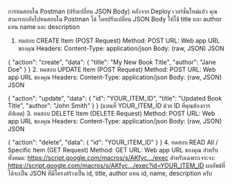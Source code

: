 การทดสอบใน Postman (ปรับเปลี่ยน JSON Body)
หลังจาก Deploy เวอร์ชั่นใหม่แล้ว คุณสามารถกลับไปทดสอบใน Postman ได้ โดยปรับเปลี่ยน JSON Body ให้ใช้ title และ author แทน name และ description

1. ทดสอบ CREATE Item (POST Request)
Method: POST
URL: Web app URL ของคุณ
Headers: Content-Type: application/json
Body: (raw, JSON)
JSON

{
    "action": "create",
    "data": {
        "title": "My New Book Title",
        "author": "Jane Doe"
    }
}
2. ทดสอบ UPDATE Item (POST Request)
Method: POST
URL: Web app URL ของคุณ
Headers: Content-Type: application/json
Body: (raw, JSON)
JSON

{
    "action": "update",
    "data": {
        "id": "YOUR_ITEM_ID",
        "title": "Updated Book Title",
        "author": "John Smith"
    }
}
(แทนที่ YOUR_ITEM_ID ด้วย ID ที่คุณต้องการอัปเดต)
3. ทดสอบ DELETE Item (DELETE Request)
Method: POST
URL: Web app URL ของคุณ
Headers: Content-Type: application/json
Body: (raw, JSON)
JSON

{
    "action": "delete",
    "data": {
        "id": "YOUR_ITEM_ID"
    }
}
4. ทดสอบ READ All / Specific Item (GET Request)
Method: GET
URL: Web app URL ของคุณ
สำหรับทั้งหมด: https://script.google.com/macros/s/AKfyc.../exec
สำหรับเฉพาะเจาะจง: https://script.google.com/macros/s/AKfyc.../exec?id=YOUR_ITEM_ID
ผลลัพธ์ที่ได้จะเป็น JSON ที่มีโครงสร้างเป็น id, title, author แทน id, name, description ครับ
